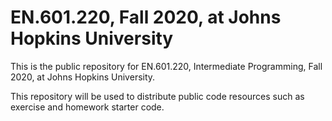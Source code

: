 # EN.601.220, Fall 2020, at Johns Hopkins University

This is the public repository for EN.601.220, Intermediate Programming,
Fall 2020, at Johns Hopkins University.

This repository will be used to distribute public code resources
such as exercise and homework starter code.
